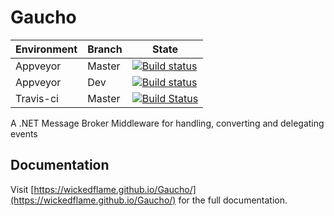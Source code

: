 # Gaucho
| Environment | Branch | State |
|---|---|---|
| Appveyor | Master | [![Build status](https://ci.appveyor.com/api/projects/status/wrhdnq13aalp3mbf/branch/master?svg=true)](https://ci.appveyor.com/project/chriswalpen/gaucho/branch/master) |
| Appveyor | Dev | [![Build status](https://ci.appveyor.com/api/projects/status/wrhdnq13aalp3mbf/branch/dev?svg=true)](https://ci.appveyor.com/project/chriswalpen/gaucho/branch/dev) |
| Travis-ci | Master | [![Build Status](https://travis-ci.org/WickedFlame/Gaucho.svg?branch=master)](https://travis-ci.org/WickedFlame/Gaucho) |


A .NET Message Broker Middleware for handling, converting and delegating events

## Documentation
Visit [https://wickedflame.github.io/Gaucho/](https://wickedflame.github.io/Gaucho/) for the full documentation.

